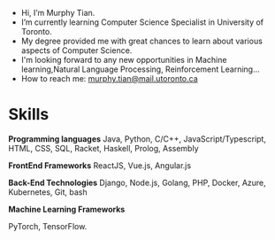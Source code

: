 - Hi, I’m Murphy Tian.
- I’m currently learning Computer Science Specialist in University of Toronto. 
- My degree provided me with great chances to learn about various aspects of Computer Science.
- I'm looking forward to any new opportunities in Machine learning,Natural Language Processing, Reinforcement Learning...
- How to reach me: murphy.tian@mail.utoronto.ca

# Skills
**Programming languages**
Java, Python, C/C++, JavaScript/Typescript, HTML, CSS, SQL, Racket, Haskell, Prolog, Assembly

**FrontEnd Frameworks**
ReactJS, Vue.js, Angular.js

**Back-End Technologies**
Django, Node.js, Golang, PHP, Docker, Azure, Kubernetes, Git, bash

**Machine Learning Frameworks**

PyTorch, TensorFlow.
